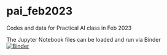 # pai_feb2023
Codes and data for Practical AI class in Feb 2023

The Jupyter Notebook files can be loaded and run via Binder  
[![Binder](https://mybinder.org/badge_logo.svg)](https://mybinder.org/v2/gh/wooihaw/pai_feb2023/main)
